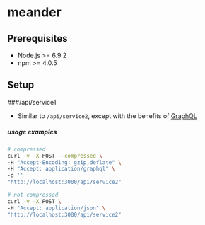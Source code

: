 # meander

## Prerequisites
* Node.js >= 6.9.2
* npm >= 4.0.5

## Setup

###/api/service1
* Similar to `/api/service2`, except with the benefits of [GraphQL](http://graphql.org/)

##### usage examples
```sh
# compressed
curl -v -X POST --compressed \
-H "Accept-Encoding: gzip,deflate" \
-H "Accept: application/graphql" \
-d ''
"http://localhost:3000/api/service2"
```
```sh
# not compressed
curl -v -X POST \
-H "Accept: application/json" \
"http://localhost:3000/api/service2"
```
